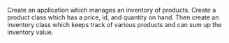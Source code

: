 
Create an application which manages an inventory of products. Create a product class which has a price, id, and quantity on hand. Then create an inventory class which keeps track of various products and can sum up the inventory value.
